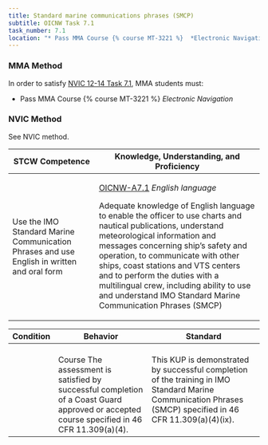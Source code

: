 ```yaml
---
title: Standard marine communications phrases (SMCP)
subtitle: OICNW Task 7.1 
task_number: 7.1
location: "* Pass MMA Course {% course MT-3221 %}  *Electronic Navigation*" 
---
```



### MMA Method

In order to satisfy  [NVIC 12-14  Task  7.1]({{site.baseurl}}/assets/images/nvic-12-14.pdf), MMA students must:

* Pass MMA Course {% course MT-3221 %}  *Electronic Navigation*


### NVIC Method

<a onclick="togglevisibility('nvic_methods')" >See NVIC method.</a>

<div id='nvic_methods' class='hide'>

<table>
<thead>
<tr>
<th class='forty'> STCW Competence </th>
<th class='sixty'> Knowledge, Understanding, and Proficiency </th>
</tr>
</thead>




<tbody>
<tr><td markdown='1'>

Use the IMO Standard Marine Communication Phrases and use English in written and oral form

</td><td markdown='1'>

[OICNW-A7.1](../../tables/21.html#OICNW-A7.1) *English language*

Adequate knowledge of English language to enable the officer to use charts and nautical publications, understand meteorological information and messages concerning ship’s safety and operation, to communicate with other ships, coast stations and VTS centers and to perform the duties with a multilingual crew, including ability to use and understand IMO Standard Marine Communication Phrases (SMCP)

</td></tr>


</tbody>
</table>


<table>
<thead>
<tr><th class='twenty'>  Condition </th><th class='twenty'> Behavior </th><th  class='sixty'>Standard </th></tr>
</thead>
<tbody >



<tr><td markdown='1'>


</td><td markdown='1'>


<br>

<div class="tooltip">Course
<span class="tooltiptext">
The assessment is satisfied by successful completion of a Coast Guard approved or accepted course specified in 46 CFR 11.309(a)(4).
</span>
</div>


</td><td markdown='1'>

This KUP is demonstrated by successful completion of the training in IMO Standard Marine Communication Phrases (SMCP) specified in 46 CFR 11.309(a)(4)(ix).

</td></tr>
</tbody>
</table>
</div>
